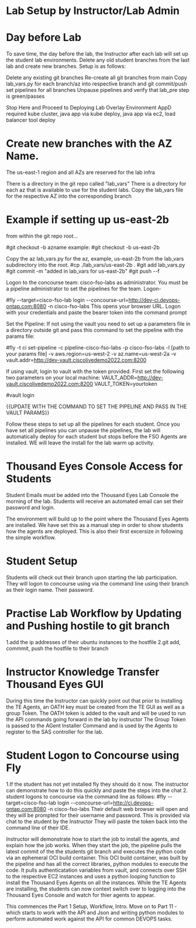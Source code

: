 Lab Setup by Instructor/Lab Admin
=================================

Day before Lab
===============

To save time, the day before the lab, the Instructor after each lab will set up the student lab environments. Delete any old student branches from the last lab and create new branches.
Setup is as follows:

Delete any existing git branches
Re-create all git branches from main
Copy lab_vars.py for each branch/az into respective branch and git commit/push
set pipelines for all branches
Unpause pipelines and verify that lab_pre step is green/passes

Stop Here and Proceed to Deploying Lab Overlay Environment
AppD required kube cluster, java app via kube deploy, java app via ec2, load balancer tool deploy

Create new branches with the AZ Name.
=======================================
The us-east-1 region and all AZs are reserved for the lab infra

There is a directory in the git repo called "lab_vars"
There is a directory for each az that is available to use for the student labs.
Copy the lab_vars file for the respective AZ into the corresponding branch 

Example if setting up us-east-2b
==============================
from within the git repo root...

#git checkout -b azname
example:
#git checkout -b us-east-2b

Copy the az lab_vars.py for the az, example, us-east-2b from the lab_vars subdirectory into the root. 
#cp ./lab_vars/us-east-2b .
#git add lab_vars.py 
#git commit -m "added in lab_vars for us-east-2b"
#git push --f


Logon to the concourse team: cisco-fso-labs as administrator. You must be a pipeline administrator to set the pipelines for the team.
Logon-

#fly --target=cisco-fso-lab login --concourse-url=http://dev-ci.devops-ontap.com:8080 -n cisco-fso-labs
This opens your browser URL. Logon with your credentials and paste the bearer token into the command prompt

Set the Pipeline:
If not using the vault you need to set up a parameters file in a directory outside git and pass this command to set the pipeline with the params file:

#fly -t ci set-pipeline -c pipeline-cisco-fso-labs -p cisco-fso-labs -l [path to your params file] -v aws.region=us-west-2 -v az.name=us-west-2a -v vault.addr=http://dev-vault.ciscolivedemo2022.com:8200

If using vault, login to vault with the token provided. First set the following two parameters on your local machine:
VAULT_ADDR=http://dev-vault.ciscolivedemo2022.com:8200
VAULT_TOKEN=yourtoken

#vault login

{{UPDATE WITH THE COMMAND TO SET THE PIPELINE AND PASS IN THE VAULT PARAMS}}

Follow these steps to set up all the pipelines for each student.
Once you have set all pipelines you can unpause the pipelines, the lab will automatically deploy for each student but stops before the FSO Agents are installed. WE will leave the install for the lab warm up activity.

Thousand Eyes Console Access for Students
============================================
Student Emails must be added into the Thousand Eyes Lab Console the morning of the lab.
Students will receive an automated email can set their password and login.

The environment will build up to the point where the Thousand Eyes Agents are installed. We have set this as a manual step in order to show students how the agents are deployed.
This is also their first excersize in following the simple workflow.

Student Setup
===============

Students will check out their branch upon starting the lab participation.
They will logon to concourse using via the command line using their branch as their login name. Their password. 

Practise Lab Workflow by Updating and Pushing hostile to git branch
====================================================================
1.add the ip addresses of their ubuntu instances to the hostfile
2.git add, commmit, push the hostfile to their branch

Instructor Knowledge Transfer Thousand Eyes GUI
=====================================================
During this time the Instructor can quickly point out that prior to installing the TE Agents, an OATH key must be created from the TE GUI as well as a group Token.
The OATH token is added to the vault and will be used to run the API commands going forward in the lab by instructor
The Group Token is passed to the AGent Installer Command and is used by the Agents to register to the SAS controller for the lab.


Student Logon to Concourse using Fly
=====================================
1.If the student has not yet installed fly they should do it now. 
The instructor can demonstrate how to do this quickly and paste the steps into the chat
2. student logons to concourse via the command line as follows:
#fly --target=cisco-fso-lab login --concourse-url=http://ci.devops-ontap.com:8080 -n cisco-fso-labs
Their default web browser will open and they will be prompted for their username and password. This is provided via chat to the student by the Instructor
They will paste the token back into the command line of their IDE.

Instructor will demonstrate how to start the job to install the agents, and explain how the job works.
When they start the job, the pipeline pulls the latest commit of the the students git branch and executes the python code via an ephemeral OCI build container.
This OCI build container, was built by the pipeline and has all the correct libraries, python modules to execute the code.
It pulls authenticatation variables from vault, and connects over SSH to the respective EC2 instances and uses a python looping function to install the Thousand Eyes Agents on all the instances.
While the TE Agents are installing, the students can now context switch over to logging into the Thousand Eyes Console and watch for thier agents to appear.

This commences the Part 1 Setup, Workflow, Intro.
Move on to Part 11 - which starts to work with the API and Json and writing python modules to perform automated work against the API for common DEVOPS tasks.









